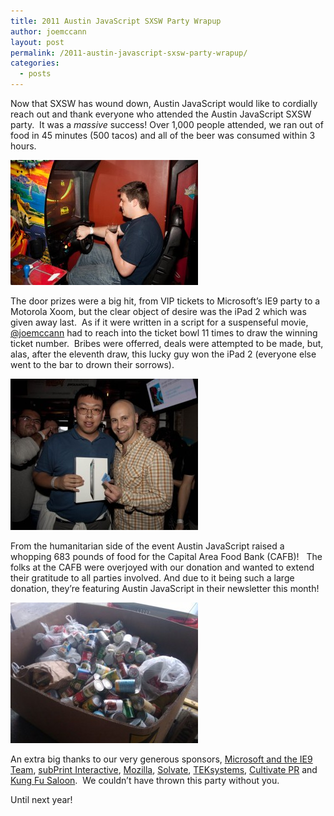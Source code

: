 ```yaml
---
title: 2011 Austin JavaScript SXSW Party Wrapup
author: joemccann
layout: post
permalink: /2011-austin-javascript-sxsw-party-wrapup/
categories:
  - posts
---
```

<div>
  <p>
    Now that SXSW has wound down, Austin JavaScript would like to cordially reach out and thank everyone who attended the Austin JavaScript SXSW party.  It was a <em>massive</em> success! Over 1,000 people attended, we ran out of food in 45 minutes (500 tacos) and all of the beer was consumed within 3 hours.
  </p>
</div>

<div>
  <p>
    <a href="/wp-content/uploads/2011/04/drinking_and_driving.jpg" rel="lightbox[135]"><img class="size-medium wp-image-146" title="Drinking and Driving" src="/wp-content/uploads/2011/04/drinking_and_driving-300x200.jpg" alt="Drinking and Driving" width="300" height="200" /></a>
  </p>
</div>

<div>
  <p>
    The door prizes were a big hit, from VIP tickets to Microsoft&#8217;s IE9 party to a Motorola Xoom, but the clear object of desire was the iPad 2 which was given away last.  As if it were written in a script for a suspenseful movie, <a href="http://twitter.com/joemccann">@joemccann</a> had to reach into the ticket bowl 11 times to draw the winning ticket number.  Bribes were offerred, deals were attempted to be made, but, alas, after the eleventh draw, this lucky guy won the iPad 2 (everyone else went to the bar to drown their sorrows).
  </p>
</div>

<a href="/wp-content/uploads/2011/03/iPad-2-Winner.jpg" rel="lightbox[135]"><img class="size-medium wp-image-140" title="iPad 2 Winner" src="/wp-content/uploads/2011/03/iPad-2-Winner-300x242.jpg" alt="iPad 2 Winner" width="300" height="242" /></a>

<div>
  <p>
    From the humanitarian side of the event Austin JavaScript raised a whopping 683 pounds of food for the Capital Area Food Bank (CAFB)!   The folks at the CAFB were overjoyed with our donation and wanted to extend their gratitude to all parties involved. And due to it being such a large donation, they&#8217;re featuring Austin JavaScript in their newsletter this month!
  </p>
</div>

<div>
  <p>
    <a href="/wp-content/uploads/2011/03/CAFB.jpg" rel="lightbox[135]"><img class="size-medium wp-image-141" title="Loads of Food!" src="/wp-content/uploads/2011/03/CAFB-300x225.jpg" alt="Loads of Food!" width="300" height="225" /></a>
  </p>
</div>

<div>
  <p>
    An extra big thanks to our very generous sponsors, <a href="http://www.beautyoftheweb.com/#/unplugged">Microsoft and the IE9 Team</a>, <a href="http://subprint.com">subPrint Interactive</a>, <a href="https://developer.mozilla.org/en-US/">Mozilla</a>, <a href="http://solvate.com">Solvate</a>, <a href="http://www.teksystems.com/">TEKsystems</a>, <a href="http://www.cultivatepr.com/">Cultivate PR</a> and <a href="http://kungfusaloon.com">Kung Fu Saloon</a>.  We couldn&#8217;t have thrown this party without you. </div>
  </p>
  
  <div>
    <p>
      Until next year!
    </p>
  </div>
</div>
